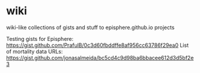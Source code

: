 # wiki
wiki-like collections of gists and stuff to episphere.github.io projects

Testing gists for Episphere: https://gist.github.com/PrafulB/0c3d60fbddffe8af956cc63786f29ea0
List of mortality data URLs: https://gist.github.com/jonasalmeida/bc5cd4c9d98ba6bbacee612d3d5bf2e3
